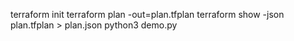 
terraform init
terraform plan -out=plan.tfplan
terraform show -json plan.tfplan > plan.json
python3 demo.py
